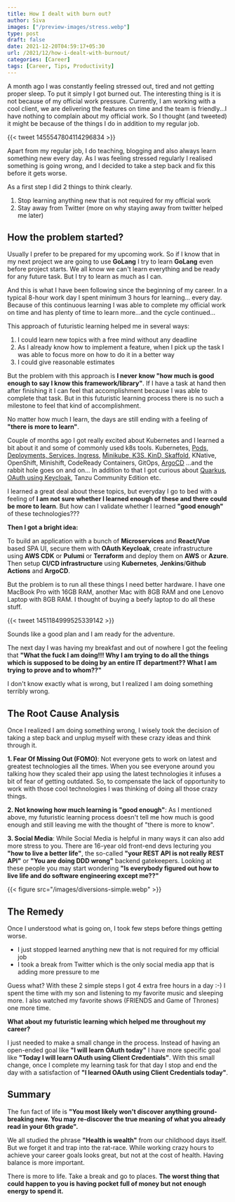 ```yaml
---
title: How I dealt with burn out?
author: Siva
images: ["/preview-images/stress.webp"]
type: post
draft: false
date: 2021-12-20T04:59:17+05:30
url: /2021/12/how-i-dealt-with-burnout/
categories: [Career]
tags: [Career, Tips, Productivity]
---
```


A month ago I was constantly feeling stressed out, tired and not getting proper sleep. To put it simply I got burned out.
The interesting thing is it is not because of my official work pressure. 
Currently, I am working with a cool client, we are delivering the features on time and the team is friendly...I have nothing to complain about my official work.
So I thought (and tweeted) it might be because of the things I do in addition to my regular job.

{{< tweet 1455547804114296834 >}}

Apart from my regular job, I do teaching, blogging and also always learn something new every day.
As I was feeling stressed regularly I realised something is going wrong, and I decided to take a step back and fix this before it gets worse.

As a first step I did 2 things to think clearly.

1. Stop learning anything new that is not required for my official work
2. Stay away from Twitter (more on why staying away from twitter helped me later)


## How the problem started?
Usually I prefer to be prepared for my upcoming work. So if I know that in my next project we are going to use **GoLang** I try to learn **GoLang** even before project starts.
We all know we can't learn everything and be ready for any future task. But I try to learn as much as I can.

And this is what I have been following since the beginning of my career. In a typical 8-hour work day I spent minimum 3 hours for learning... every day.
Because of this continuous learning I was able to complete my official work on time and has plenty of time to learn more...and the cycle continued...

This approach of futuristic learning helped me in several ways:

1. I could learn new topics with a free mind without any deadline
2. As I already know how to implement a feature, when I pick up the task I was able to focus more on how to do it in a better way
3. I could give reasonable estimates

But the problem with this approach is **I never know "how much is good enough to say I know this framework/library"**.
If I have a task at hand then after finishing it I can feel that accomplishment because I was able to complete that task.
But in this futuristic learning process there is no such a milestone to feel that kind of accomplishment. 

No matter how much I learn, the days are still ending with a feeling of **"there is more to learn"**.

Couple of months ago I got really excited about Kubernetes and I learned a bit about it and some of commonly used k8s tools.
Kubernetes, [Pods, Deployments, Services, Ingress](https://www.sivalabs.in/2021/09/getting-started-with-kubernetes/), [Minikube, K3S, KinD, Skaffold](https://github.com/sivaprasadreddy/geeksclub-microservices-spring-boot/tree/main/k8s), KNative, OpenShift, Minishift, CodeReady Containers, GitOps, [ArgoCD](https://github.com/sivaprasadreddy/geeksclub-gitops) ...and the rabbit hole goes on and on...
In addition to that I got curious about [Quarkus](https://github.com/sivaprasadreddy/geeksclub-microservices-quarkus), [OAuth using Keycloak](https://github.com/sivaprasadreddy/spring-boot-keycloak), Tanzu Community Edition etc. 

I learned a great deal about these topics, but everyday I go to bed with a feeling of **I am not sure whether I learned enough of these and there could be more to learn**.
But how can I validate whether I learned **"good enough"** of these technologies???

**Then I got a bright idea:**

To build an application with a bunch of **Microservices** and **React/Vue** based SPA UI, secure them with **OAuth Keycloak**, create infrastructure using **AWS CDK** or **Pulumi** or **Terraform** and deploy them on **AWS** or **Azure**. 
Then setup **CI/CD infrastructure** using **Kubernetes**, **Jenkins**/**Github Actions** and **ArgoCD**.

But the problem is to run all these things I need better hardware. I have one MacBook Pro with 16GB RAM, another Mac with 8GB RAM and one Lenovo Laptop with 8GB RAM. 
I thought of buying a beefy laptop to do all these stuff.

{{< tweet 1451184999525339142 >}}

Sounds like a good plan and I am ready for the adventure.

The next day I was having my breakfast and out of nowhere I got the feeling that **"What the fuck I am doing!!! Why I am trying to do all the things which is supposed to be doing by an entire IT department?? What I am trying to prove and to whom??"**

I don't know exactly what is wrong, but I realized I am doing something terribly wrong.

## The Root Cause Analysis
Once I realized I am doing something wrong, I wisely took the decision of taking a step back and unplug myself with these crazy ideas and think through it.

**1. Fear Of Missing Out (FOMO)**: Not everyone gets to work on latest and greatest technologies all the times. When you see everyone around you talking how they scaled their app using the latest technologies it infuses a bit of fear of getting outdated. So, to compensate the lack of opportunity to work with those cool technologies I was thinking of doing all those crazy things.

**2. Not knowing how much learning is "good enough"**: As I mentioned above, my futuristic learning process doesn't tell me how much is good enough and still leaving me with the thought of "there is more to know".

**3. Social Media**: While Social Media is helpful in many ways it can also add more stress to you. There are 16-year old front-end devs lecturing you **"how to live a better life"**, the so-called **"your REST API is not really REST API"** or **"You are doing DDD wrong"** backend gatekeepers. Looking at these people you may start wondering **"Is everybody figured out how to live life and do software engineering except me??"**

{{< figure src="/images/diversions-simple.webp" >}}

## The Remedy
Once I understood what is going on, I took few steps before things getting worse.

* I just stopped learned anything new that is not required for my official job
* I took a break from Twitter which is the only social media app that is adding more pressure to me

Guess what? With these 2 simple steps I got 4 extra free hours in a day :-) I spent the time with my son and listening to my favorite music and sleeping more.
I also watched my favorite shows (FRIENDS and Game of Thrones) one more time. 

**What about my futuristic learning which helped me throughout my career?**

I just needed to make a small change in the process. Instead of having an open-ended goal like **"I will learn OAuth today"** I have more specific goal like **"Today I will learn OAuth using Client Credentials"**.
With this small change, once I complete my learning task for that day I stop and end the day with a satisfaction of **"I learned OAuth using Client Credentials today"**.

## Summary
The fun fact of life is **"You most likely won't discover anything ground-breaking new. You may re-discover the true meaning of what you already read in your 6th grade".**

We all studied the phrase **"Health is wealth"** from our childhood days itself. But we forget it and trap into the rat-race. 
While working crazy hours to achieve your career goals looks great, but not at the cost of health. Having balance is more important. 

There is more to life. Take a break and go to places. **The worst thing that could happen to you is having pocket full of money but not enough energy to spend it.**
